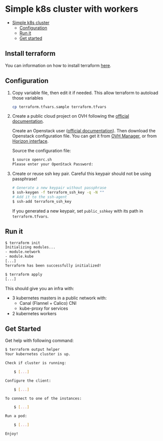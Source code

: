 # Simple k8s cluster with workers


- [Simple k8s cluster](#simple-k8s-cluster)
    - [Configuration](#configuration)
    - [Run it](#run-it)
    - [Get started](#get-started)
    
## Install terraform

You can information on how to install terraform [here](https://www.terraform.io/intro/getting-started/install.html).

## Configuration

1. Copy variable file, then edit it if needed.
   This allow terraform to autoload those variables

   ```bash
   cp terraform.tfvars.sample terraform.tfvars
   ```

2. Create a public cloud project on OVH following the [official documentation](https://docs.ovh.com/gb/en/public-cloud/getting_started_with_public_cloud_logging_in_and_creating_a_project/).

   Create an Openstack user ([official documentation](https://docs.ovh.com/gb/en/public-cloud/configure_user_access_to_horizon/)).
   Then download the Openstack configuration file. You can get it from [OVH Manager](https://www.ovh.com/manager/cloud/), or from [Horizon interface](https://horizon.cloud.ovh.net/project/api_access/openrc/).

   Source the configuration file:

   ```bash
   $ source openrc.sh
   Please enter your OpenStack Password:

   ```

3. Create or reuse ssh key pair. Careful this keypair should not be using passphrase!

   ```bash
   # Generate a new keypair without passphrase
   $ ssh-keygen -f terraform_ssh_key -q -N ""
   # Add it to the ssh-agent
   $ ssh-add terraform_ssh_key
   ```

   If you generated a new keypair, set `public_sshkey` with its path in `terraform.tfvars`.

## Run it

```bash
$ terraform init
Initializing modules...
- module.network
- module.kube
[...]
Terraform has been successfully initialized!

$ terraform apply
[...]

```

This should give you an infra with:

* 3 kubernetes masters in a public network with:
  * Canal (Flannel + Calico) CNI
  * kube-proxy for services
* 2 kubernetes workers

## Get Started

Get help with following command:

```bash
$ terraform output helper
Your kubernetes cluster is up.

Check if cluster is running:

    $ [...]

Configure the client:

    $ [...]

To connect to one of the instances:

    $ [...]

Run a pod:

    $ [...]

Enjoy!
```
